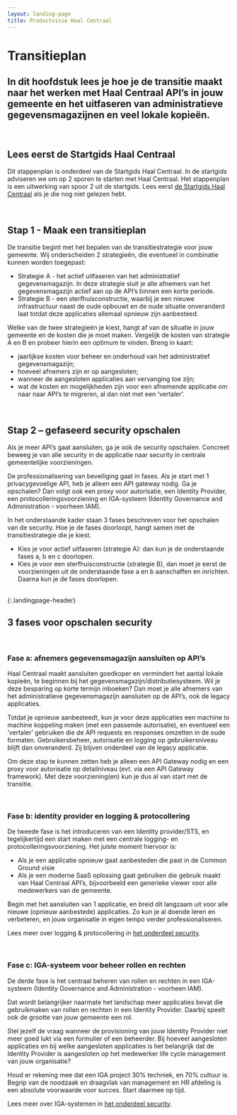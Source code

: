 ```yaml
---
layout: landing-page
title: Productvisie Haal Centraal
---
```


# Transitieplan

## In dit hoofdstuk lees je hoe je de transitie maakt naar het werken met Haal Centraal API’s in jouw gemeente en het uitfaseren van administratieve gegevensmagazijnen en veel lokale kopieën.  

&nbsp;  
## Lees eerst de Startgids Haal Centraal
Dit stappenplan is onderdeel van de Startgids Haal Centraal. In de startgids adviseren we om op 2 sporen te starten met Haal Centraal. Het stappenplan is een uitwerking van spoor 2 uit de startgids. Lees eerst [de Startgids Haal Centraal](https://vng-realisatie.github.io/Haal-Centraal-new/starten-met-haal-centraal) als je die nog niet gelezen hebt.

&nbsp;   

## Stap 1 -  Maak een transitieplan  
De transitie begint met het bepalen van de transitiestrategie voor jouw gemeente. Wij onderscheiden 2 strategieën, die eventueel in combinatie kunnen worden toegepast:  
* Strategie A - het actief uitfaseren van het administratief gegevensmagazijn. In deze strategie sluit je alle afnemers van het gegevensmagazijn actief aan op de API’s binnen een korte periode. 
* Strategie B - een sterfhuisconstructie, waarbij je een nieuwe infrastructuur naast de oude opbouwt en de oude situatie onveranderd laat totdat deze applicaties allemaal opnieuw zijn aanbesteed.

Welke van de twee strategieën je kiest, hangt af van de situatie in jouw gemeente en de kosten die je moet maken. Vergelijk de kosten van strategie A en B en probeer hierin een optimum te vinden. Breng in kaart:

* jaarlijkse kosten voor beheer en onderhoud van het administratief gegevensmagazijn;
* hoeveel afnemers zijn er op aangesloten;
* wanneer de aangesloten applicaties aan vervanging toe zijn;
* wat de kosten en mogelijkheden zijn voor een afnemende applicatie om naar naar API’s te migreren, al dan niet met een ‘vertaler’.

&nbsp;   

## Stap 2 – gefaseerd security opschalen  
Als je meer API’s gaat aansluiten, ga je ook de security opschalen. Concreet beweeg je van alle security in de applicatie naar security in centrale gemeentelijke voorzieningen. 

De professionalisering van beveiliging gaat in fases. Als je start met 1 privacygevoelige API, heb je alleen een API gateway nodig. Ga je opschalen? Dan volgt ook een proxy voor autorisatie, een Identity Provider, een protocolleringsvoorziening en IGA-systeem (Identity Governance and Administration - voorheen IAM).

In het onderstaande kader staan 3 fases beschreven voor het opschalen van de security. Hoe je de fases doorloopt, hangt samen met de transitiestrategie die je kiest.  
* Kies je voor actief uitfaseren (strategie A): dan kun je de onderstaande fases a, b en c doorlopen.
* Kies je voor een sterfhuisconstructie (strategie B), dan moet je eerst de voorzieningen uit de onderstaande fase a en b aanschaffen en inrichten. Daarna kun je de fases doorlopen.

&nbsp;   
{:.landingpage-header}
## 3 fases voor opschalen security
&nbsp;   
### Fase a: afnemers gegevensmagazijn aansluiten op API’s
Haal Centraal maakt aansluiten goedkoper en vermindert het aantal lokale kopieën, te beginnen bij het gegevensmagazijn/distributiesysteem. Wil je deze besparing op korte termijn inboeken? Dan moet je alle afnemers van het administratieve gegevensmagazijn aansluiten op de API’s, ook de legacy applicaties.  

Totdat je opnieuw aanbesteedt, kun je voor deze applicaties een machine to machine koppeling maken (met een passende autorisatie), en eventueel een ‘vertaler’ gebruiken die de API requests en responses omzetten in de oude formaten. Gebruikersbeheer, autorisatie en logging op gebruikersniveau blijft dan onveranderd. Zij blijven onderdeel van de legacy applicatie.  
  
Om deze stap te kunnen zetten heb je alleen een API Gateway nodig en een proxy voor autorisatie op detailniveau (evt. via een API Gateway framework). Met deze voorziening(en) kun je dus al van start met de transitie.

&nbsp;   


### Fase b: identity provider en logging & protocollering
De tweede fase is het introduceren van een Identity provider/STS, en tegelijkertijd een start maken met een centrale logging- en protocolleringsvoorziening. 
Het juiste moment hiervoor is:

* Als je een applicatie opnieuw gaat aanbesteden die past in de Common Ground visie
* Als je een moderne SaaS oplossing gaat gebruiken die gebruik maakt van Haal Centraal API’s, bijvoorbeeld een generieke viewer voor alle medewerkers van de gemeente. 

Begin met het aansluiten van 1 applicatie, en breid dit langzaam uit voor alle nieuwe (opnieuw aanbestede) applicaties. Zo kun je al doende leren en verbeteren, en jouw organisatie in eigen tempo verder professionaliseren.

Lees meer over logging & protocollering in [het onderdeel security](https://vng-realisatie.github.io/Haal-Centraal-new/security).

&nbsp;   

### Fase c: IGA-systeem voor beheer rollen en rechten 

De derde fase is het centraal beheren van rollen en rechten in een IGA-systeem (Identity Governance and Administration - voorheen IAM). 

Dat wordt belangrijker naarmate het landschap meer applicaties bevat die gebruikmaken van rollen en rechten in een Identity Provider. Daarbij speelt ook de grootte van jouw gemeente een rol.

Stel jezelf de vraag wanneer de provisioning van jouw Identity Provider niet meer goed lukt via een formulier of een beheerder. Bij hoeveel aangesloten applicaties en bij welke aangesloten applicaties is het belangrijk dat de Identity Provider is aangesloten op het medewerker life cycle management van jouw organisatie?

Houd er rekening mee dat een IGA project 30% techniek, en 70% cultuur is. Begrip van de noodzaak en draagvlak van management en HR afdeling is een absolute voorwaarde voor succes. Start daarmee op tijd.

Lees meer over IGA-systemen in [het onderdeel security](https://vng-realisatie.github.io/Haal-Centraal-new/security).
&nbsp;   
